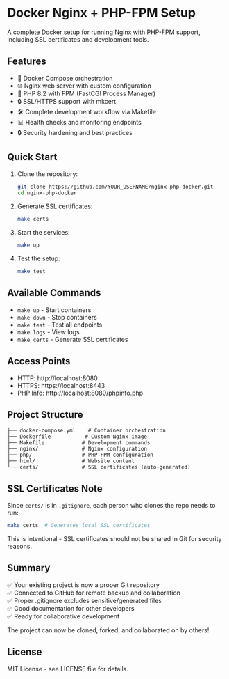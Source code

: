 # Docker Nginx + PHP-FPM Setup

A complete Docker setup for running Nginx with PHP-FPM support, including SSL certificates and development tools.

## Features

- 🐳 Docker Compose orchestration
- 🌐 Nginx web server with custom configuration
- 🐘 PHP 8.2 with FPM (FastCGI Process Manager)
- 🔒 SSL/HTTPS support with mkcert
- 🛠️ Complete development workflow via Makefile
- 📊 Health checks and monitoring endpoints
- 🔒 Security hardening and best practices

## Quick Start

1. Clone the repository:
   ```bash
   git clone https://github.com/YOUR_USERNAME/nginx-php-docker.git
   cd nginx-php-docker
   ```
2. Generate SSL certificates:
   ```bash
   make certs
   ```

3. Start the services:
   ```bash
   make up
   ```

4. Test the setup:
   ```bash
   make test
   ```

## Available Commands

- `make up` - Start containers
- `make down` - Stop containers  
- `make test` - Test all endpoints
- `make logs` - View logs
- `make certs` - Generate SSL certificates

## Access Points

- HTTP: http://localhost:8080
- HTTPS: https://localhost:8443
- PHP Info: http://localhost:8080/phpinfo.php

## Project Structure

```
├── docker-compose.yml    # Container orchestration
├── Dockerfile           # Custom Nginx image
├── Makefile            # Development commands
├── nginx/              # Nginx configuration
├── php/                # PHP-FPM configuration  
├── html/               # Website content
└── certs/              # SSL certificates (auto-generated)
```

## SSL Certificates Note

Since `certs/` is in `.gitignore`, each person who clones the repo needs to run:
```bash
make certs  # Generates local SSL certificates
```

This is intentional - SSL certificates should not be shared in Git for security reasons.

## Summary

✅ Your existing project is now a proper Git repository  
✅ Connected to GitHub for remote backup and collaboration  
✅ Proper .gitignore excludes sensitive/generated files  
✅ Good documentation for other developers  
✅ Ready for collaborative development  

The project can now be cloned, forked, and collaborated on by others!

## License
MIT License - see LICENSE file for details.
